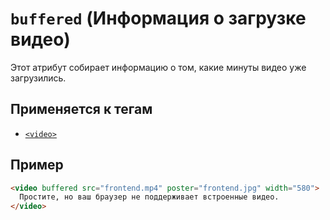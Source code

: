 # `buffered` (Информация о загрузке видео)

Этот атрибут собирает информацию о том, какие минуты видео уже загрузились.

## Применяется к тегам

- [`<video>`](<../TAGS MEDIA/video (ВИДЕО).md>)

## Пример

```html
<video buffered src="frontend.mp4" poster="frontend.jpg" width="580">
  Простите, но ваш браузер не поддерживает встроенные видео.
</video>
```
